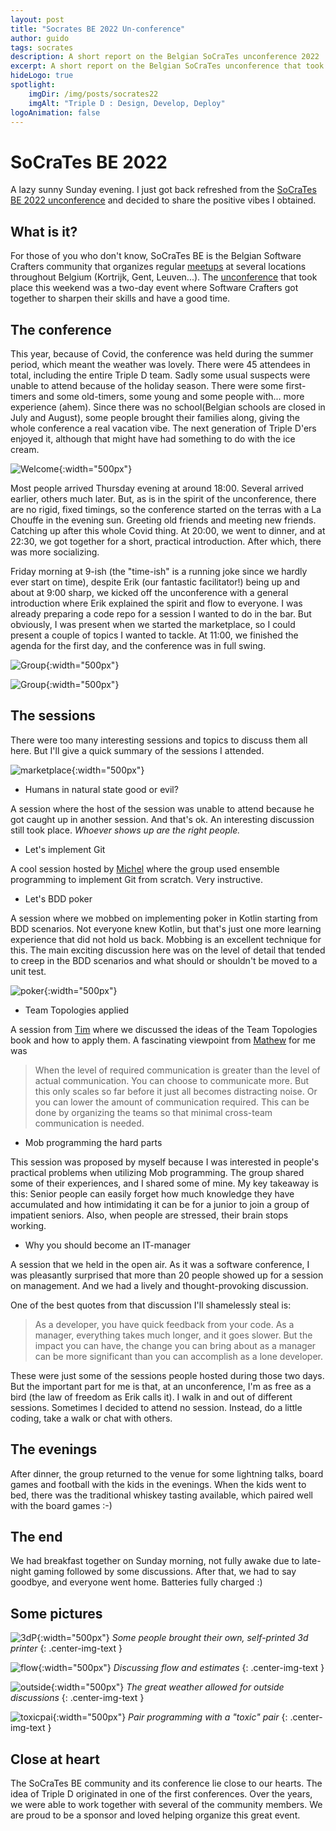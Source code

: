 ```yaml
---
layout: post
title: "Socrates BE 2022 Un-conference"
author: guido
tags: socrates
description: A short report on the Belgian SoCraTes unconference 2022
excerpt: A short report on the Belgian SoCraTes unconference that took place on 7-10 july 2022 in La Roche en Ardenne, Belgium
hideLogo: true
spotlight:
    imgDir: /img/posts/socrates22
    imgAlt: "Triple D : Design, Develop, Deploy"
logoAnimation: false
---
```


# SoCraTes BE 2022

A lazy sunny Sunday evening. I just got back refreshed from the [SoCraTes BE 2022 unconference](https://socratesbe.org) and decided to share the positive vibes I obtained.

## What is it?

For those of you who don't know, SoCraTes BE is the Belgian Software Crafters community that
organizes regular [meetups](https://www.meetup.com/socratesbe/) at several locations throughout Belgium (Kortrijk, Gent, Leuven...).
The [unconference](https://en.wikipedia.org/wiki/Unconference) that took place this weekend was a two-day event
where Software Crafters got together to sharpen their skills and have a good time.

## The conference

This year, because of Covid, the conference was held during the summer period, which meant the weather was lovely.
There were 45 attendees in total, including the entire Triple D team. Sadly some usual suspects were unable to attend because of the holiday season.
There were some first-timers and some old-timers, some young and some people with... more experience (ahem).
Since there was no school(Belgian schools are closed in July and August), some people brought their families along, giving the whole conference a real vacation vibe. The next generation of Triple D'ers enjoyed it, although that might have had something to do with the ice cream.

![Welcome](/img/posts/socrates22/welcome.jpeg){:width="500px"}

Most people arrived Thursday evening at around 18:00. Several arrived earlier, others much later. But, as is in the spirit of
the unconference, there are no rigid, fixed timings, so the conference started on the terras with a La Chouffe in the
evening sun. Greeting old friends and meeting new friends. Catching up after this whole Covid thing. At 20:00, we went to
dinner, and at 22:30, we got together for a short, practical introduction. After which, there was more socializing.

Friday morning at 9-ish (the "time-ish" is a running joke since we hardly ever start on time), despite Erik (our fantastic facilitator!) being up and about at 9:00 sharp, we kicked off the unconference with a general
introduction where Erik explained the spirit and flow to everyone. I was already preparing a code repo for a
session I wanted to do in the bar. But obviously, I was present when we started the marketplace, so I could present a couple of
topics I wanted to tackle. At 11:00, we finished the agenda for the first day, and the conference was in full swing.

![Group](/img/posts/socrates22/group1.jpg){:width="500px"}

![Group](/img/posts/socrates22/group2.jpg){:width="500px"}

## The sessions

There were too many interesting sessions and topics to discuss them all here. But I'll give a quick summary of the
sessions I attended.

![marketplace](/img/posts/socrates22/marketplace1.jpg){:width="500px"}

+ Humans in natural state good or evil?

A session where the host of the session was unable to attend because he got caught up in another session. And that's ok.
An interesting discussion still took place. *Whoever shows up are the right people.*

+ Let's implement Git

A cool session hosted by [Michel](https://twitter.com/michelgrootjans) where the group used ensemble programming to implement Git from scratch.
Very instructive.

+ Let's BDD poker

A session where we mobbed on implementing poker in Kotlin starting from BDD scenarios. Not everyone
knew Kotlin, but that's just one more learning experience that did not hold us back. Mobbing is an excellent
technique for this. The main exciting discussion here was on the level of detail that tended to creep in the BDD scenarios and
what should or shouldn't be moved to a unit test.

![poker](/img/posts/socrates22/poker.jpg){:width="500px"}

+ Team Topologies applied

A session from [Tim](https://twitter.com/TimSchraepen) where we discussed the ideas of the Team Topologies book and how
to apply them. A fascinating viewpoint from [Mathew](https://www.linkedin.com/in/bnathyuw/) for me was

> When the level of required communication is greater than the level of actual communication. You can choose to
> communicate more. But this only scales so far before it just all becomes distracting noise. Or you can lower the amount
> of communication required. This can be done by organizing the teams so that minimal cross-team communication is needed.

+ Mob programming the hard parts

This session was proposed by myself because I was interested in people's practical problems when utilizing Mob programming. The group shared some of their experiences, and I shared some of mine.
My key takeaway is this: Senior people can easily forget how much knowledge they have accumulated and how intimidating it can be for a junior to join a group of impatient seniors. Also, when people are stressed, their brain stops working.

+ Why you should become an IT-manager

A session that we held in the open air. As it was a software conference, I was pleasantly surprised that more
than 20 people showed up for a session on management. And we had a lively and thought-provoking discussion.

One of the best quotes from that discussion I'll shamelessly steal is:

> As a developer, you have quick feedback from your code. As a manager, everything takes much longer, and it goes slower.
> But the impact you can have, the change you can bring about as a manager can be more significant than you can accomplish as a lone developer.


These were just some of the sessions people hosted during those two days. But the important part for me is that, at
an unconference, I'm as free as a bird (the law of freedom as Erik calls it). I walk in and out of different sessions. Sometimes I decided to attend no
session. Instead, do a little coding, take a walk or chat with others.

## The evenings

After dinner, the group returned to the venue for some lightning talks, board games and football with the kids in the evenings. When the kids went to bed, there was the traditional whiskey tasting available, which paired well with the board games :-)

## The end

We had breakfast together on Sunday morning, not fully awake due to late-night gaming followed by some discussions.
After that, we had to say goodbye, and everyone went home. Batteries fully charged :)

## Some pictures

![3dP](/img/posts/socrates22/3dprinter.jpeg){:width="500px"}
*Some people brought their own, self-printed 3d printer*
{: .center-img-text }


![flow](/img/posts/socrates22/flow.jpg){:width="500px"}
*Discussing flow and estimates*
{: .center-img-text } 

![outside](/img/posts/socrates22/outside.jpg){:width="500px"}
*The great weather allowed for outside discussions*
{: .center-img-text }

![toxicpai](/img/posts/socrates22/toxicpair.jpg){:width="500px"}
*Pair programming with a "toxic" pair*
{: .center-img-text } 

## Close at heart

The SoCraTes BE community and its conference lie close to our hearts. The idea of Triple D originated in one of the first conferences.
Over the years, we were able to work together with several of the community members. We are proud to be a sponsor and loved helping organize this great event.




